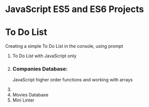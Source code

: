 # JavaScript ES5 and ES6 Projects

<h1>To Do List</h1>
<p>Creating a simple To Do List in the console, using prompt</p>

<ol>
    <li>To Do List with JavaScript only</li>
    <li>
        <h3>Companies Database:</h3>
        <p>JavaScript higher order functions and working with arrays</p>
     <li>
    <li>Movies Database</li>
    <li>Mini Linter</li>
</ol>